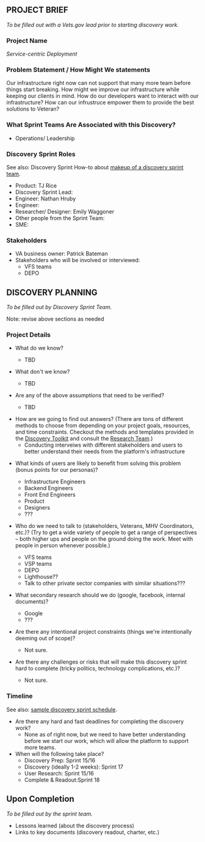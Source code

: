 ## PROJECT BRIEF
_To be filled out with a Vets.gov lead prior to starting discovery work._

### Project Name
_Service-centric Deployment_

### Problem Statement / How Might We statements
Our infrastructure right now can not support that many more team before things start breaking. How might we improve our infrastructure while keeping our clients in mind. How do our developers want to interact with our infrastructure? How can our infrustruce empower them to provide the best solutions to Veteran? 
### What Sprint Teams Are Associated with this Discovery? 
* Operations/ Leadership

### Discovery Sprint Roles
See also: Discovery Sprint How-to about [makeup of a discovery sprint team](DiscoverySprintHowTo.md#makeup-of-a-discovery-sprint-team).

* Product: TJ Rice
* Discovery Sprint Lead:
* Engineer: Nathan Hruby
* Engineer: 
* Researcher/ Designer: Emily Waggoner 
* Other people from the Sprint Team:
* SME:

### Stakeholders
* VA business owner: Patrick Bateman
* Stakeholders who will be involved or interviewed:
  - VFS teams
  - DEPO

## DISCOVERY PLANNING
_To be filled out by Discovery Sprint Team._

Note: revise above sections as needed

### Project Details

* What do we know?
  - TBD
  
* What don't we know?
  - TBD
  
* Are any of the above assumptions that need to be verified?
  - TBD
  
- How are we going to find out answers? (There are tons of different methods to choose from depending on your project goals, resources, and time constraints. Checkout the methods and templates provided in the [Discovery Toolkit](DiscoverySprintHowTo.md) and consult the [Research Team](https://github.com/department-of-veterans-affairs/vets.gov-team/tree/master/Practice%20Areas/Research).)
  - Conducting interveiws with different stakeholders and users to better understand their needs from the platform's infrastructure
  
* What kinds of users are likely to benefit from solving this problem (bonus points for our personas)?
  - Infrastructure Engineers 
  - Backend Engineers 
  - Front End Engineers
  - Product 
  - Designers 
  - ???

* Who do we need to talk to (stakeholders, Veterans, MHV Coordinators, etc.)? (Try to get a wide variety of people to get a range of perspectives – both higher ups and people on the ground doing the work. Meet with people in person whenever possible.)
  - VFS teams
  - VSP teams
  - DEPO
  - Lighthouse??
  - Talk to other private sector companies with similar situations???

* What secondary research should we do (google, facebook, internal documents)?
  - Google 
  - ???

* Are there any intentional project constraints (things we're intentionally deeming out of scope)?
  - Not sure.

* Are there any challenges or risks that will make this discovery sprint hard to complete (tricky politics, technology complications, etc.)?
  - Not sure.

### Timeline
See also: [sample discovery sprint schedule](https://github.com/department-of-veterans-affairs/vets.gov-team/blob/master/Practice%20Areas/Research/Discovery/SampleDiscoverySprintSchedule.md).

* Are there any hard and fast deadlines for completing the discovery work?
  - None as of right now, but we need to have better understanding before we start our work, which will allow the platform to support more teams. 
* When will the following take place?
  * Discovery Prep: Sprint 15/16
  * Discovery (ideally 1-2 weeks): Sprint 17
  * User Research: Sprint 15/16
  * Complete & Readout:Sprint 18

## Upon Completion
_To be filled out by the sprint team._

* Lessons learned (about the discovery process)
* Links to key documents (discovery readout, charter, etc.)
